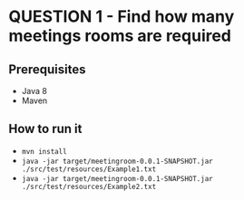 # QUESTION 1 - Find how many meetings rooms are required

## Prerequisites
* Java 8
* Maven

## How to run it
* `mvn install`
* `java -jar target/meetingroom-0.0.1-SNAPSHOT.jar ./src/test/resources/Example1.txt`
* `java -jar target/meetingroom-0.0.1-SNAPSHOT.jar ./src/test/resources/Example2.txt`